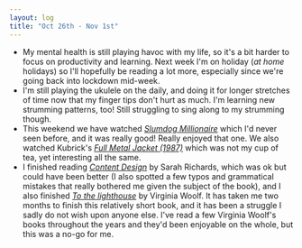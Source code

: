 ```yaml
---
layout: log
title: "Oct 26th - Nov 1st"
---
```


- My mental health is still playing havoc with my life, so it's a bit harder to focus on productivity and learning. Next week I'm on holiday (*at home* holidays) so I'll hopefully be reading a lot more, especially since we're going back into lockdown mid-week.
- I'm still playing the ukulele on the daily, and doing it for longer stretches of time now that my finger tips don't hurt as much. I'm learning new strumming patterns, too! Still struggling to sing along to my strumming though.
- This weekend we have watched *[Slumdog Millionaire](https://en.wikipedia.org/wiki/Slumdog_Millionaire)* which I'd never seen before, and it was really good! Really enjoyed that one. We also watched Kubrick's *[Full Metal Jacket (1987)](https://en.wikipedia.org/wiki/Full_Metal_Jacket)* which was not my cup of tea, yet interesting all the same.
- I finished reading *[Content Design](https://www.goodreads.com/book/show/36124105-content-design)* by Sarah Richards, which was ok but could have been better (I also spotted a few typos and grammatical mistakes that really bothered me given the subject of the book), and I also finished *[To the lighthouse](https://www.goodreads.com/book/show/59716.To_the_Lighthouse?ac=1&from_search=true&qid=00gVlAnv5i&rank=1)* by Virginia Woolf. It has taken me two months to finish this relatively short book, and it has been a struggle I sadly do not wish upon anyone else. I've read a few Virginia Woolf's books throughout the years and they'd been enjoyable on the whole, but this was a no-go for me.
